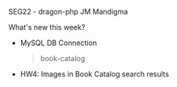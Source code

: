 SEG22 - dragon-php
JM Mandigma

What's new this week?
- MySQL DB Connection
	> book-catalog

- HW4: Images in Book Catalog search results